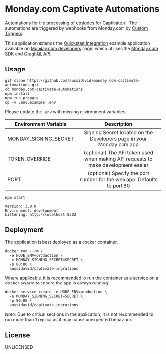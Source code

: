 # Monday.com Captivate Automations

Automations for the processing of epsiodes for Captivate.ai. The automations are triggered by webhooks from Monday.com by [Custom Triggers](https://monday.com/developers/apps/custom-trigger).

This application extends the [Quickstart Integration](https://github.com/mondaycom/welcome-apps/tree/master/apps/quickstart-integrations) example application avaliable on [Monday.com developers](https://monday.com/developers/apps/intro) page, which utilises the [Monday.com SDK](https://github.com/mondaycom/monday-sdk-js#mondaycom-apps-framework-sdk-for-javascript) and [GraghQL API](https://monday-api.readme.io/docs).

## Usage

    git clone https://github.com/aussiDavid/monday.com-captivate-automations.git
    cd monday.com-captivate-automations
    npm install
    npm run prepare
    cp -v .env.example .env

Please update the `.env` with missing environment variables.

| Environment Variable  |                                    Description                                    |
| --------------------- | :-------------------------------------------------------------------------------: |
| MONDAY_SIGNING_SECRET |       Signing Secret located on the Developers page in your Monday.com app        |
| TOKEN_OVERRIDE        | (optional) The API token used when making API requests to make development easier |
| PORT                  |      (optional) Specify the port number for the web app. Defaults to port 80      |

    npm start

    Version: 3.0.0
    Environment: development
    Listening: http://localhost:8302

## Deployment

The application is best deployed as a docker container.

    docker run --rm \
      -e NODE_ENV=production \
      -e MONDAY_SIGNING_SECRET=SECRET \
      -p 80:80 \
      aussidavid/captivate-ingrations

Where applicable, it is recommended to run the container as a service on a docker swarm to ensure the app is always running.

    docker service create -e NODE_ENV=production \
      -e MONDAY_SIGNING_SECRET=SECRET \
      -p 80:80 \
      aussidavid/captivate-ingrations

_Note:_ Due to critical sections in the application, it is not recommended to run more than 1 replica as it may cause unexpected behaviour.

## License

UNLICENSED

